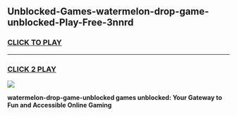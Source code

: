 
## Unblocked-Games-watermelon-drop-game-unblocked-Play-Free-3nnrd
<h3>
<a href="https://premium76.site?title=watermelon-drop-game-unblocked&ref=19M">CLICK TO PLAY</a></h3>
<hr>

<h3>
<a href="https://premium76.site?title=watermelon-drop-game-unblocked&ref=19M">CLICK 2 PLAY</a>
  
</h3>

<a href="https://premium76.site?title=watermelon-drop-game-unblocked&ref=19M"><img src="https://clearcache.store/games.png"></a>


**watermelon-drop-game-unblocked games unblocked: Your Gateway to Fun and Accessible Online Gaming**
